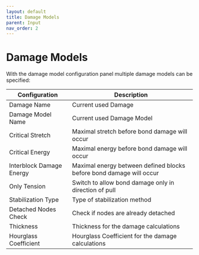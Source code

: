 ```yaml
---
layout: default
title: Damage Models
parent: Input
nav_order: 2
---
```


# Damage Models

With the damage model configuration panel multiple damage models can be specified:

| Configuration            | Description                                                         |
| ------------------------ | ------------------------------------------------------------------- |
| Damage Name              | Current used Damage                                                 |
| Damage Model Name        | Current used Damage Model                                           |
| Critical Stretch         | Maximal stretch before bond damage will occur                       |
| Critical Energy          | Maximal energy before bond damage will occur                        |
| Interblock Damage Energy | Maximal energy between defined blocks before bond damage will occur |
| Only Tension             | Switch to allow bond damage only in direction of pull               |
| Stabilization Type       | Type of stabilization method                                        |
| Detached Nodes Check     | Check if nodes are already detached                                 |
| Thickness                | Thickness for the damage calculations                               |
| Hourglass Coefficient    | Hourglass Coefficient for the damage calculations                   |
